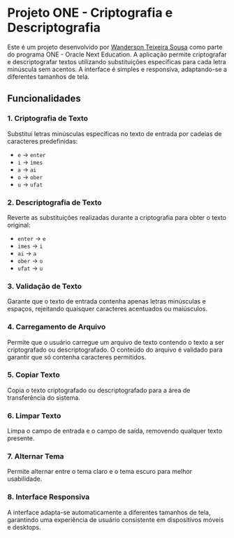 # Projeto ONE - Criptografia e Descriptografia

Este é um projeto desenvolvido por [Wanderson Teixeira Sousa](https://www.linkedin.com/in/dersonts/) como parte do programa ONE - Oracle Next Education. A aplicação permite criptografar e descriptografar textos utilizando substituições específicas para cada letra minúscula sem acentos. A interface é simples e responsiva, adaptando-se a diferentes tamanhos de tela.

## Funcionalidades

### 1. Criptografia de Texto
Substitui letras minúsculas específicas no texto de entrada por cadeias de caracteres predefinidas:
- `e` -> `enter`
- `i` -> `imes`
- `a` -> `ai`
- `o` -> `ober`
- `u` -> `ufat`

### 2. Descriptografia de Texto
Reverte as substituições realizadas durante a criptografia para obter o texto original:
- `enter` -> `e`
- `imes` -> `i`
- `ai` -> `a`
- `ober` -> `o`
- `ufat` -> `u`

### 3. Validação de Texto
Garante que o texto de entrada contenha apenas letras minúsculas e espaços, rejeitando quaisquer caracteres acentuados ou maiúsculos.

### 4. Carregamento de Arquivo
Permite que o usuário carregue um arquivo de texto contendo o texto a ser criptografado ou descriptografado. O conteúdo do arquivo é validado para garantir que só contenha caracteres permitidos.

### 5. Copiar Texto
Copia o texto criptografado ou descriptografado para a área de transferência do sistema.

### 6. Limpar Texto
Limpa o campo de entrada e o campo de saída, removendo qualquer texto presente.

### 7. Alternar Tema
Permite alternar entre o tema claro e o tema escuro para melhor usabilidade.

### 8. Interface Responsiva
A interface adapta-se automaticamente a diferentes tamanhos de tela, garantindo uma experiência de usuário consistente em dispositivos móveis e desktops.